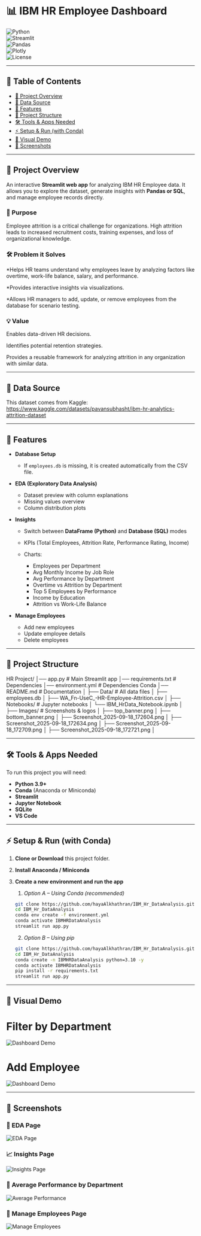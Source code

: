 # 📊 IBM HR Employee Dashboard

![Python](https://img.shields.io/badge/Python-3.10-blue?logo=python)  
![Streamlit](https://img.shields.io/badge/Streamlit-1.37-red?logo=streamlit)  
![Pandas](https://img.shields.io/badge/Pandas-Data%20Analysis-yellow?logo=pandas)  
![Plotly](https://img.shields.io/badge/Plotly-Visualizations-orange?logo=plotly)  
![License](https://img.shields.io/badge/License-MIT-green)  

---

## 📑 Table of Contents
- [📖 Project Overview](#-project-overview)
- [📂 Data Source ](#-data-source)
- [🚀 Features](#-features)
- [📂 Project Structure](#-project-structure)
- [🛠 Tools & Apps Needed](#-tools--apps-needed)
- [⚡ Setup & Run (with Conda)](#-setup--run-with-conda)
- [🎥 Visual Demo ](#-visual-demo)
- [📸 Screenshots](#-screenshots)

---


## 📖 Project Overview

An interactive **Streamlit web app** for analyzing IBM HR Employee data.
It allows you to explore the dataset, generate insights with **Pandas or SQL**, and manage employee records directly.

### 🎯 Purpose

Employee attrition  is a critical challenge for organizations. High attrition leads to increased recruitment costs, training expenses, and loss of organizational knowledge.

### 🛠 Problem it Solves

*Helps HR teams understand why employees leave by analyzing factors like overtime, work-life balance, salary, and performance.

*Provides interactive insights via visualizations.

*Allows HR managers to add, update, or remove employees from the database for scenario testing.

### 💡 Value

Enables data-driven HR decisions.

Identifies potential retention strategies.

Provides a reusable framework for analyzing attrition in any organization with similar data.


---

## 📂 Data Source

This dataset comes from Kaggle:
https://www.kaggle.com/datasets/pavansubhasht/ibm-hr-analytics-attrition-dataset

---

## 🚀 Features

* **Database Setup**

  * If `employees.db` is missing, it is created automatically from the CSV file.

* **EDA (Exploratory Data Analysis)**

  * Dataset preview with column explanations
  * Missing values overview
  * Column distribution plots

* **Insights**

  * Switch between **DataFrame (Python)** and **Database (SQL)** modes
  * KPIs (Total Employees, Attrition Rate, Performance Rating, Income)
  * Charts:

    * Employees per Department
    * Avg Monthly Income by Job Role
    * Avg Performance by Department
    * Overtime vs Attrition by Department
    * Top 5 Employees by Performance
    * Income by Education
    * Attrition vs Work-Life Balance

* **Manage Employees**

  * Add new employees
  * Update employee details
  * Delete employees

---

## 📂 Project Structure

HR Project/
│── app.py                       # Main Streamlit app
│── requirements.txt             # Dependencies 
│── environment.yml              # Dependencies Conda
│── README.md                    # Documentation
│
├── Data/                        # All data files
│   ├── employees.db
│   ├── WA_Fn-UseC_-HR-Employee-Attrition.csv
│
├── Notebooks/                   # Jupyter notebooks
│   └── IBM_HrData_Notebook.ipynb
│
├── Images/                      # Screenshots & logos
│   ├── top_banner.png
│   ├── bottom_banner.png
│   ├── Screenshot_2025-09-18_172604.png
│   ├── Screenshot_2025-09-18_172634.png
│   ├── Screenshot_2025-09-18_172709.png
│   ├── Screenshot_2025-09-18_172721.png
│

---

## 🛠 Tools & Apps Needed

To run this project you will need:

* **Python 3.9+**
* **Conda** (Anaconda or Miniconda)
* **Streamlit**
* **Jupyter Notebook**
* **SQLite**
* **VS Code**

---

## ⚡ Setup & Run (with Conda)

1. **Clone or Download** this project folder.

2. **Install Anaconda / Miniconda**

3. **Create a new environment and run the app**

     1. *Option A – Using Conda (recommended)*

   ```bash
   git clone https://github.com/hayaAlkhathran/IBM_Hr_DataAnalysis.git
   cd IBM_Hr_DataAnalysis
   conda env create -f environment.yml
   conda activate IBMHRDataAnalysis
   streamlit run app.py
   ```

      2. *Option B – Using pip*

   ```bash
   git clone https://github.com/hayaAlkhathran/IBM_Hr_DataAnalysis.git
   cd IBM_Hr_DataAnalysis
   conda create -n IBMHRDataAnalysis python=3.10 -y
   conda activate IBMHRDataAnalysis
   pip install -r requirements.txt
   streamlit run app.py
   ```

---
## 🎥 Visual Demo  
# Filter by Department
![Dashboard Demo](Images/Dashboard_Demo_Filter.gif)  
# Add Employee
 ![Dashboard Demo](Images/Dashboard_Demo_Add_Employee.gif)  

---
## 📸 Screenshots

### 🔎 EDA Page

![EDA Page](Images/Screenshot%202025-09-18%20172709.png)

### 📈 Insights Page

![Insights Page](Images/Screenshot%202025-09-18%20172604.png)

### 🍩 Average Performance by Department

![Average Performance](Images/Screenshot%202025-09-18%20172634.png)

### 👥 Manage Employees Page

![Manage Employees](Images/Screenshot%202025-09-18%20172721.png)
